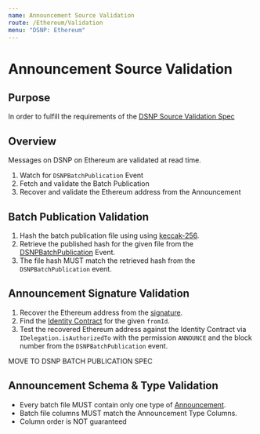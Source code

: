 ```yaml
---
name: Announcement Source Validation
route: /Ethereum/Validation
menu: "DSNP: Ethereum"
---
```


# Announcement Source Validation

## Purpose

In order to fulfill the requirements of the [DSNP Source Validation Spec](/TODO)

## Overview

Messages on DSNP on Ethereum are validated at read time.

1. Watch for `DSNPBatchPublication` Event
2. Fetch and validate the Batch Publication
3. Recover and validate the Ethereum address from the Announcement

## Batch Publication Validation

1. Hash the batch publication file using using [keccak-256](https://keccak.team/files/Keccak-submission-3.pdf).
2. Retrieve the published hash for the given file from the [DSNPBatchPublication](/Ethereum/Publishing) Event.
3. The file hash MUST match the retrieved hash from the `DSNPBatchPublication` event.

## Announcement Signature Validation

1. Recover the Ethereum address from the [signature](/DSNP/Signatures).
2. Find the [Identity Contract](/Ethereum/Identity) for the given `fromId`.
3. Test the recovered Ethereum address against the Identity Contract via `IDelegation.isAuthorizedTo` with the permission `ANNOUNCE` and the block number from the `DSNPBatchPublication` event.




MOVE TO DSNP BATCH PUBLICATION SPEC

## Announcement Schema & Type Validation

- Every batch file MUST contain only one type of [Announcement](/Announcements/Overview#announcement-types).
- Batch file columns MUST match the Announcement Type Columns.
- Column order is NOT guaranteed